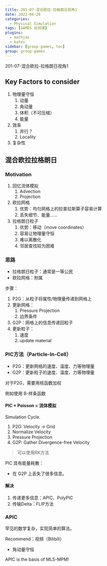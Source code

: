 ```yaml
---
title: 201-07-混合欧拉-拉格朗日视角1
date: 2022-04-20
categories:
  - Physical Simulation
tags: [GAMES 在线课]
plugins:
  - mathjax
  - katex
sidebar: [group-games, toc]
group: group-games
---
```


201-07-混合欧拉-拉格朗日视角1

<!--more-->

## Key Factors to consider

1. 物理量守恒
    1. 动量
    2. 角动量
    3. 体积（不可压缩）
    4. 能量
2. 效率
    1. 并行？
    2. Locality
3. 复杂性

## 混合欧拉拉格朗日

### Motivation

1. 回忆流体模拟
    1. Advection
    2. Projection
2. 欧拉网格
    1. 优势：均匀网格上的拉普拉斯算子容易计算
    2. 丢失细节、能量……
3. 拉格朗日粒子
    1. 优势：移动（move coordinates）
    2. 容易让物理量守恒
    3. 难以离散化
    4. 邻居查找较为困难

### 思路

- 拉格朗日粒子：通常是一等公民
- 欧拉网格：附属

步骤：

1. P2G：从粒子将属性/物理量传递到网格上
2. 更新网格：
    1. Pressure Projection
    2. 边界条件
3. G2P：网格上的信息传递回粒子
4. 更新粒子：
    1. 速度
    2. update material

### PIC方法（Particle-In-Cell）

- P2G：更新网格的速度、温度、力等物理量
- G2P：更新粒子的速度、温度、力等物理量

对于P2G，需要用核函数加权

例如使用 B-样条函数

#### PIC + Poisson = 流体模拟

Simulation Cycle.

1. P2G: Velocity -> Grid
2. Normalize Velocity
3. Pressure Projection
4. G2P: Gather Divergence-free Velocity

> 可以使用RK方法

PIC 具有能量耗散：
- 在 G2P 上丢失了很多信息。

#### 解决

1. 传递更多信息：APIC、PolyPIC
2. 传输Delta：FLIP方法

### APIC

罕见的数学复杂，实现简单的算法。

Recommend：视频（Bilibili）

- 角动量守恒

APIC is the basis of MLS-MPM!